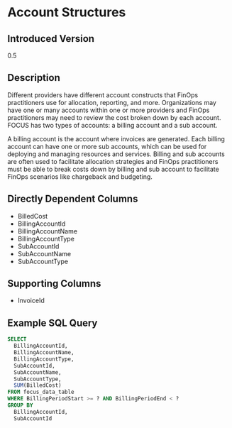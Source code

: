 # Account Structures

## Introduced Version

0.5

## Description

Different providers have different account constructs that FinOps practitioners use for allocation, reporting, and more. Organizations may have one or many accounts within one or more providers and FinOps practitioners may need to review the cost broken down by each account. FOCUS has two types of accounts: a billing account and a sub account.

A billing account is the account where invoices are generated. Each billing account can have one or more sub accounts, which can be used for deploying and managing resources and services. Billing and sub accounts are often used to facilitate allocation strategies and FinOps practitioners must be able to break costs down by billing and sub account to facilitate FinOps scenarios like chargeback and budgeting.

## Directly Dependent Columns

* BilledCost
* BillingAccountId
* BillingAccountName
* BillingAccountType
* SubAccountId
* SubAccountName
* SubAccountType

## Supporting Columns

* InvoiceId

## Example SQL Query

```sql
SELECT
  BillingAccountId,
  BillingAccountName,
  BillingAccountType,
  SubAccountId,
  SubAccountName,
  SubAccountType,
  SUM(BilledCost)
FROM focus_data_table
WHERE BillingPeriodStart >= ? AND BillingPeriodEnd < ?
GROUP BY
  BillingAccountId,
  SubAccountId
```
